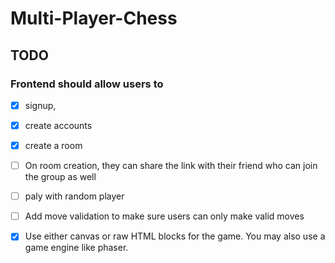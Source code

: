 # Multi-Player-Chess

## TODO
### Frontend should allow users to 
- [x] signup, 
- [x] create accounts
- [x] create a room
- [ ] On room creation, they can share the link with their friend who can join the group as well
- [ ] paly with random player
- [ ] Add move validation to make sure users can only make valid moves
- [x] Use either canvas or raw HTML blocks for the game. You may also use a game engine like phaser.

